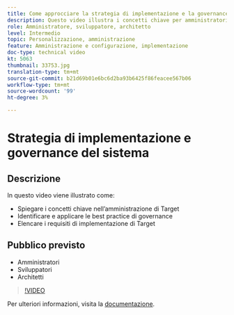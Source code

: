 ```yaml
---
title: Come approcciare la strategia di implementazione e la governance del sistema
description: Questo video illustra i concetti chiave per amministratori e architetti nell’amministrazione e nell’implementazione di Adobe Target. Guarda questo video per scoprire come identificare e applicare le best practice per la governance e elencare i requisiti di implementazione di Target.
role: Amministratore, sviluppatore, architetto
level: Intermedio
topic: Personalizzazione, amministrazione
feature: Amministrazione e configurazione, implementazione
doc-type: technical video
kt: 5063
thumbnail: 33753.jpg
translation-type: tm+mt
source-git-commit: b21d69b01e6bc6d2ba93b6425f86feacee567b06
workflow-type: tm+mt
source-wordcount: '99'
ht-degree: 3%

---
```



# Strategia di implementazione e governance del sistema

## Descrizione

In questo video viene illustrato come:

* Spiegare i concetti chiave nell’amministrazione di Target
* Identificare e applicare le best practice di governance
* Elencare i requisiti di implementazione di Target

## Pubblico previsto

* Amministratori
* Sviluppatori
* Architetti

>[!VIDEO](https://video.tv.adobe.com/v/33753/?quality=12)

Per ulteriori informazioni, visita la [documentazione](https://docs.adobe.com/content/help/en/target/using/administer/administrating-target.html).
